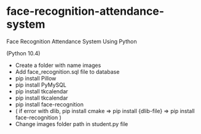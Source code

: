 # face-recognition-attendance-system
Face Recognition Attendance System Using Python


(Python 10.4)
- Create a folder with name images
- Add face_recognition.sql file to database
- pip install Pillow
- pip install PyMySQL
- pip install tkcalendar
- pip install tkcalendar
- pip install face-recognition
- ( if error with dlib,  pip install cmake =>  pip install {dlib-file} =>  pip install face-recognition  )
- Change images folder path in student.py file
